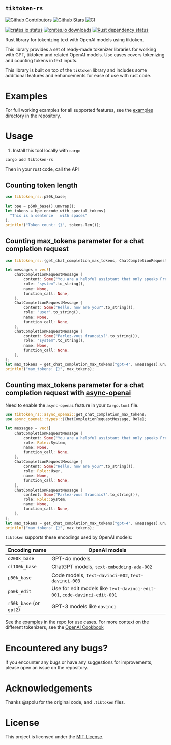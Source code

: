 ## `tiktoken-rs`

[![Github Contributors](https://img.shields.io/github/contributors/zurawiki/tiktoken-rs.svg)](https://github.com/zurawiki/tiktoken-rs/graphs/contributors)
[![Github Stars](https://img.shields.io/github/stars/zurawiki/tiktoken-rs.svg)](https://github.com/zurawiki/tiktoken-rs/stargazers)
[![CI](https://github.com/zurawiki/tiktoken-rs/actions/workflows/ci.yml/badge.svg)](https://github.com/zurawiki/tiktoken-rs/actions/workflows/ci.yml)

[![crates.io status](https://img.shields.io/crates/v/tiktoken-rs.svg)](https://crates.io/crates/tiktoken-rs)
[![crates.io downloads](https://img.shields.io/crates/d/tiktoken-rs.svg)](https://crates.io/crates/tiktoken-rs)
[![Rust dependency status](https://deps.rs/repo/github/zurawiki/tiktoken-rs/status.svg)](https://deps.rs/repo/github/zurawiki/tiktoken-rs)

Rust library for tokenizing text with OpenAI models using tiktoken.

This library provides a set of ready-made tokenizer libraries for working with GPT, tiktoken and related OpenAI models. Use cases covers tokenizing and counting tokens in text inputs.

This library is built on top of the `tiktoken` library and includes some additional features and enhancements for ease of use with rust code.

# Examples

For full working examples for all supported features, see the [examples](https://github.com/zurawiki/tiktoken-rs/tree/main/tiktoken-rs/examples) directory in the repository.

# Usage

1. Install this tool locally with `cargo`

```sh
cargo add tiktoken-rs
```

Then in your rust code, call the API

## Counting token length

```rust
use tiktoken_rs::p50k_base;

let bpe = p50k_base().unwrap();
let tokens = bpe.encode_with_special_tokens(
  "This is a sentence   with spaces"
);
println!("Token count: {}", tokens.len());
```

## Counting max_tokens parameter for a chat completion request

```rust
use tiktoken_rs::{get_chat_completion_max_tokens, ChatCompletionRequestMessage};

let messages = vec![
    ChatCompletionRequestMessage {
        content: Some("You are a helpful assistant that only speaks French.".to_string()),
        role: "system".to_string(),
        name: None,
        function_call: None,
    },
    ChatCompletionRequestMessage {
        content: Some("Hello, how are you?".to_string()),
        role: "user".to_string(),
        name: None,
        function_call: None,
    },
    ChatCompletionRequestMessage {
        content: Some("Parlez-vous francais?".to_string()),
        role: "system".to_string(),
        name: None,
        function_call: None,
    },
];
let max_tokens = get_chat_completion_max_tokens("gpt-4", &messages).unwrap();
println!("max_tokens: {}", max_tokens);
```

## Counting max_tokens parameter for a chat completion request with [async-openai](https://crates.io/crates/async-openai)

Need to enable the `async-openai` feature in your `Cargo.toml` file.

```rust
use tiktoken_rs::async_openai::get_chat_completion_max_tokens;
use async_openai::types::{ChatCompletionRequestMessage, Role};

let messages = vec![
    ChatCompletionRequestMessage {
        content: Some("You are a helpful assistant that only speaks French.".to_string()),
        role: Role::System,
        name: None,
        function_call: None,
    },
    ChatCompletionRequestMessage {
        content: Some("Hello, how are you?".to_string()),
        role: Role::User,
        name: None,
        function_call: None,
    },
    ChatCompletionRequestMessage {
        content: Some("Parlez-vous francais?".to_string()),
        role: Role::System,
        name: None,
        function_call: None,
    },
];
let max_tokens = get_chat_completion_max_tokens("gpt-4", &messages).unwrap();
println!("max_tokens: {}", max_tokens);
```

`tiktoken` supports these encodings used by OpenAI models:

| Encoding name           | OpenAI models                                                             |
| ----------------------- | ------------------------------------------------------------------------- |
| `o200k_base`            | GPT-4o models.                                                            |
| `cl100k_base`           | ChatGPT models, `text-embedding-ada-002`                                  |
| `p50k_base`             | Code models, `text-davinci-002`, `text-davinci-003`                       |
| `p50k_edit`             | Use for edit models like `text-davinci-edit-001`, `code-davinci-edit-001` |
| `r50k_base` (or `gpt2`) | GPT-3 models like `davinci`                                               |

See the [examples](https://github.com/zurawiki/tiktoken-rs/tree/main/tiktoken-rs/examples) in the repo for use cases. For more context on the different tokenizers, see the [OpenAI Cookbook](https://github.com/openai/openai-cookbook/blob/66b988407d8d13cad5060a881dc8c892141f2d5c/examples/How_to_count_tokens_with_tiktoken.ipynb)

# Encountered any bugs?

If you encounter any bugs or have any suggestions for improvements, please open an issue on the repository.

# Acknowledgements

Thanks @spolu for the original code, and `.tiktoken` files.

# License

This project is licensed under the [MIT License](./LICENSE).
